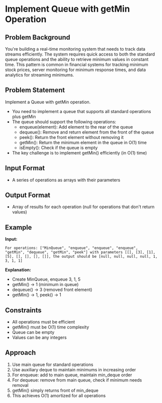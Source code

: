 # Implement Queue with getMin Operation

## Problem Background

You're building a real-time monitoring system that needs to track data streams efficiently. The system requires quick access to both the standard queue operations and the ability to retrieve minimum values in constant time. This pattern is common in financial systems for tracking minimum stock prices, server monitoring for minimum response times, and data analytics for streaming minimums.

## Problem Statement

Implement a Queue with getMin operation.

- You need to implement a queue that supports all standard operations plus getMin
- The queue should support the following operations:
  - enqueue(element): Add element to the rear of the queue
  - dequeue(): Remove and return element from the front of the queue
  - peek(): Return the front element without removing it
  - getMin(): Return the minimum element in the queue in O(1) time
  - isEmpty(): Check if the queue is empty
- The key challenge is to implement getMin() efficiently (in O(1) time)

## Input Format

- A series of operations as arrays with their parameters

## Output Format

- Array of results for each operation (null for operations that don't return values)

## Example

**Input:**

```
For operations: ["MinQueue", "enqueue", "enqueue", "enqueue", "getMin", "dequeue", "getMin", "peek"] with parameters [[], [3], [1], [5], [], [], [], []], the output should be [null, null, null, null, 1, 3, 1, 1]
```

**Explanation:**

- Create MinQueue, enqueue 3, 1, 5
- getMin() → 1 (minimum in queue)
- dequeue() → 3 (removed front element)
- getMin() → 1, peek() → 1

## Constraints

- All operations must be efficient
- getMin() must be O(1) time complexity
- Queue can be empty
- Values can be any integers

## Approach

1. Use main queue for standard operations
2. Use auxiliary deque to maintain minimums in increasing order
3. For enqueue: add to main queue, maintain min_deque order
4. For dequeue: remove from main queue, check if minimum needs removal
5. getMin() simply returns front of min_deque
6. This achieves O(1) amortized for all operations
